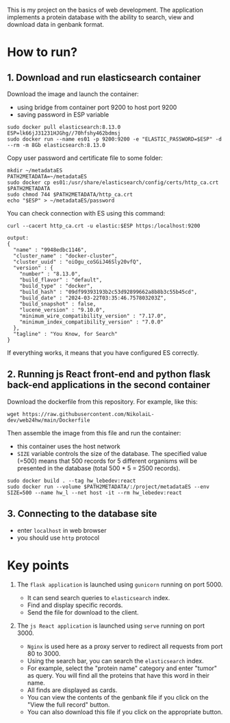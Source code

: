 This is my project on the basics of web development.
The application implements a protein database with the ability to search,
view and download data in genbank format.

# How to run?
## 1. Download and run elasticsearch container

Download the image and launch the container:
* using bridge from container port 9200 to host port 9200
* saving password in ESP variable
```
sudo docker pull elasticsearch:8.13.0
ESP=lk66jJ31231HJGhg//70hfshy462bdmsj
sudo docker run --name es01 -p 9200:9200 -e "ELASTIC_PASSWORD=$ESP" -d --rm -m 8Gb elasticsearch:8.13.0
```
Copy user password and certificate file to some folder:
```
mkdir ~/metadataES
PATH2METADATA=~/metadataES
sudo docker cp es01:/usr/share/elasticsearch/config/certs/http_ca.crt $PATH2METADATA
sudo chmod 744 $PATH2METADATA/http_ca.crt
echo "$ESP" > ~/metadataES/password
```
You can check connection with ES using this command:
```
curl --cacert http_ca.crt -u elastic:$ESP https:/localhost:9200
```
```
output:
{
  "name" : "9948edbc1146",
  "cluster_name" : "docker-cluster",
  "cluster_uuid" : "oiOgu_coSGiJ46Sly20vfQ",
  "version" : {
    "number" : "8.13.0",
    "build_flavor" : "default",
    "build_type" : "docker",
    "build_hash" : "09df99393193b2c53d92899662a8b8b3c55b45cd",
    "build_date" : "2024-03-22T03:35:46.757803203Z",
    "build_snapshot" : false,
    "lucene_version" : "9.10.0",
    "minimum_wire_compatibility_version" : "7.17.0",
    "minimum_index_compatibility_version" : "7.0.0"
  },
  "tagline" : "You Know, for Search"
}
```
If everything works, it means that you have configured ES correctly.

## 2. Running js React front-end and python flask back-end applications in the second container
Download the dockerfile from this repository.  For example, like this:
```
wget https://raw.githubusercontent.com/NikolaiL-dev/web24hw/main/Dockerfile
```
Then assemble the image from this file and run the container:
* this container uses the host network
* `SIZE` variable controls the size of the database. 
The specified value (=500) means that 500 records for 5 different 
organisms will be presented in the database (total 500 * 5 = 2500 records).
```
sudo docker build . --tag hw_lebedev:react
sudo docker run --volume $PATH2METADATA/:/project/metadataES --env SIZE=500 --name hw_l --net host -it --rm hw_lebedev:react
```

## 3. Connecting to the database site
* enter `localhost` in web browser
* you should use `http` protocol

# Key points
1. The `flask application` is launched using `gunicorn` running on port 5000.
    * It can send search queries to `elasticsearch` index.
    * Find and display specific records.
    * Send the file for download to the client.
   

2. The `js React application` is launched using `serve` running on port 3000.
    * `Nginx` is used here as a proxy server to redirect all requests from port 80 to 3000.
    *  Using the search bar, you can search the `elasticsearch` index.
      * For example, select the "protein name" category and enter "tumor" as query. 
        You will find all the proteins that have this word in their name.
      * All finds are displayed as cards.
      * You can view the contents of the genbank file if you click on the "View the full record" button.
      * You can also download this file if you click on the appropriate button.







